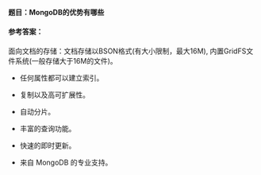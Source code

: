 #### **题目**：MongoDB的优势有哪些

#### **参考答案**：

面向文档的存储：文档存储以BSON格式(有大小限制，最大16M), 内置GridFS文件系统(一般存储大于16M的文件)。

 * 任何属性都可以建立索引。
 
 * 复制以及高可扩展性。
 
 * 自动分片。
 
 * 丰富的查询功能。
 
 * 快速的即时更新。
 
 *  来自 MongoDB 的专业支持。
